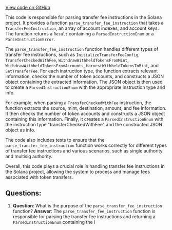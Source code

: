 [View code on GitHub](https://github.com/solana-labs/solana/blob/master/transaction-status/src/parse_token/extension/transfer_fee.rs)

This code is responsible for parsing transfer fee instructions in the Solana project. It provides a function `parse_transfer_fee_instruction` that takes a `TransferFeeInstruction`, an array of account indexes, and account keys. The function returns a `Result` containing a `ParsedInstructionEnum` or a `ParseInstructionError`.

The `parse_transfer_fee_instruction` function handles different types of transfer fee instructions, such as `InitializeTransferFeeConfig`, `TransferCheckedWithFee`, `WithdrawWithheldTokensFromMint`, `WithdrawWithheldTokensFromAccounts`, `HarvestWithheldTokensToMint`, and `SetTransferFee`. For each instruction type, the function extracts relevant information, checks the number of token accounts, and constructs a JSON object containing the extracted information. The JSON object is then used to create a `ParsedInstructionEnum` with the appropriate instruction type and info.

For example, when parsing a `TransferCheckedWithFee` instruction, the function extracts the source, mint, destination, amount, and fee information. It then checks the number of token accounts and constructs a JSON object containing this information. Finally, it creates a `ParsedInstructionEnum` with the instruction type "transferCheckedWithFee" and the constructed JSON object as info.

The code also includes tests to ensure that the `parse_transfer_fee_instruction` function works correctly for different types of transfer fee instructions and various scenarios, such as single authority and multisig authority.

Overall, this code plays a crucial role in handling transfer fee instructions in the Solana project, allowing the system to process and manage fees associated with token transfers.
## Questions: 
 1. **Question**: What is the purpose of the `parse_transfer_fee_instruction` function?
   **Answer**: The `parse_transfer_fee_instruction` function is responsible for parsing the transfer fee instructions and returning a `ParsedInstructionEnum` containing the i